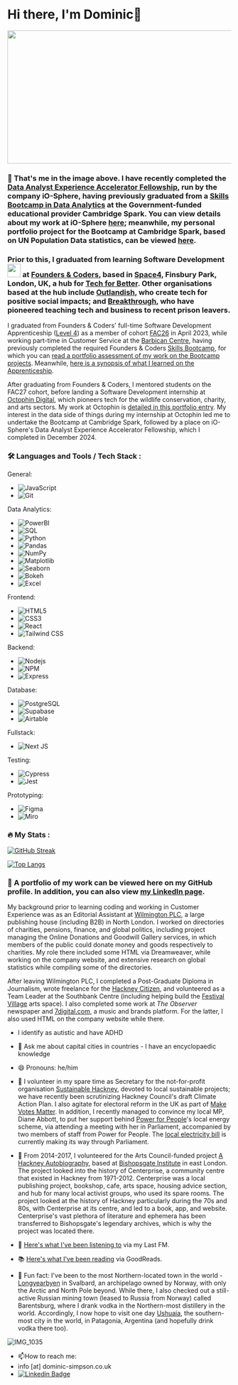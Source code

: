 # Hi there, I'm Dominic👋

<div align="center">
  <img src="https://media.giphy.com/media/dWesBcTLavkZuG35MI/giphy.gif" width="600" height="300"/>
</div>

### 🌱 That's me in the image above. I have recently completed the [Data Analyst Experience Accelerator Fellowship](https://io-sphere.io/data-analytics), run by the company iO-Sphere, having previously graduated from a [Skills Bootcamp in Data Analytics](https://info.cambridgespark.com/dfe-skills-bootcamp-in-data-analytics) at the Government-funded educational provider Cambridge Spark. You can view details about my work at iO-Sphere [here](https://dominic-simpson.co.uk/portfolio/iosphere-data-analyst-experience-accelerator); meanwhile, my personal portfolio project for the Bootcamp at Cambridge Spark, based on UN Population Data statistics, can be viewed [here](https://dominic-simpson.co.uk/portfolio/un-population-dataset-project).

### Prior to this, I graduated from learning Software Development <img src="https://media.giphy.com/media/WUlplcMpOCEmTGBtBW/giphy.gif" width="30"> at [Founders & Coders](http://www.foundersandcoders.com), based in [Space4](https://space4.tech), Finsbury Park, London, UK, a hub for [Tech for Better](https://www.foundersandcoders.com/tech-for-better). Other organisations based at the hub include [Outlandish](http://www.outlandish.com), who create tech for positive social impacts; and [Breakthrough](https://www.wearebreakthrough.org), who have pioneered teaching tech and business to recent prison leavers.

I graduated from Founders & Coders' full-time Software Development Apprenticeship ([Level 4](https://www.instituteforapprenticeships.org/apprenticeship-standards/software-developer-v1-1)) as a member of cohort [FAC26](https://github.com/fac26) in April 2023, while working part-time in Customer Service at the [Barbican Centre](http://www.barbican.org.uk), having previously completed the required Founders & Coders [Skills Bootcamp](https://www.foundersandcoders.com/skills-bootcamp), for which you can [read a portfolio assessment of my work on the Bootcamp projects](https://github.com/DominicSimpson/portfolio). Meanwhile, [here is a synopsis of what I learned on the Apprenticeship](https://www.foundersandcoders.com/apprenticeship).

After graduating from Founders & Coders, I mentored students on the FAC27 cohort, before landing a Software Development internship at [Octophin Digital](https://octophindigital.com), which pioneers tech for the wildlife conservation, charity, and arts sectors. My work at Octophin is [detailed in this portfolio entry](https://dominic-simpson.co.uk/portfolio/octophin-digital-global-safety-net-others). My interest in the data side of things during my internship at Octophin led me to undertake the Bootcamp at Cambridge Spark, followed by a place on iO-Sphere's Data Analyst Experience Accelerator Fellowship, which I completed in December 2024.

### :hammer_and_wrench: Languages and Tools / Tech Stack :
General:<br>
 - ![JavaScript](https://img.shields.io/badge/-JavaScript-%23F7DF1C?style=for-the-badge&logo=javascript&logoColor=000000&labelColor=%23F7DF1C&color=%23FFCE5A)
 - ![Git](https://img.shields.io/badge/-Git-%23F05032?style=for-the-badge&logo=git&logoColor=%23ffffff)

Data Analytics:<br>
 - ![PowerBI](https://img.shields.io/badge/-PowerBI-%23F2C811?style=for-the-badge&logo=powerbi&logoColor=ffffff)
 - ![SQL](https://img.shields.io/badge/-SQL-%23074059?style=for-the-badge&logo=postgresql&logoColor=ffffff)
 - ![Python](https://img.shields.io/badge/-Python-%2314354C?style=for-the-badge&logo=python&logoColor=ffffff)
 - ![Pandas](https://img.shields.io/badge/-Pandas-%23150A6F?style=for-the-badge&logo=pandas&logoColor=ffffff)
 - ![NumPy](https://img.shields.io/badge/-NumPy-%230d70c1?style=for-the-badge&logo=numpy&logoColor=ffffff)
 - ![Matplotlib](https://img.shields.io/badge/-Matplotlib-%230F4B6E?style=for-the-badge&logo=matplotlib&logoColor=ffffff)
 - ![Seaborn](https://img.shields.io/badge/-Seaborn-%231f77b4?style=for-the-badge&logo=seaborn&logoColor=ffffff)
 - ![Bokeh](https://img.shields.io/badge/-Bokeh-%233B0A45?style=for-the-badge&logo=bokeh&logoColor=ffffff)
 - ![Excel](https://img.shields.io/badge/-Excel-%23217346?style=for-the-badge&logo=microsoft-excel&logoColor=ffffff)

Frontend:<br>
  - ![HTML5](https://img.shields.io/badge/-HTML5-%23E44D27?style=for-the-badge&logo=html5&logoColor=ffffff)
  - ![CSS3](https://img.shields.io/badge/-CSS3-%231572B6?style=for-the-badge&logo=css3)
  - ![React](https://img.shields.io/badge/-React-%23282C34?style=for-the-badge&logo=react)
  - ![Tailwind CSS](https://img.shields.io/badge/Tailwind_CSS-38B2AC?style=for-the-badge&logo=tailwind-css&logoColor=white)

Backend:<br>
  -  ![Nodejs](https://img.shields.io/badge/-Nodejs-black?style=for-the-badge&logo=Node.js)
  -  ![NPM](https://img.shields.io/badge/npm-CB3837?style=for-the-badge&logo=npm&logoColor=white)
  -  ![Express](https://img.shields.io/badge/Express-000000?style=for-the-badge&logo=express&logoColor=white)

Database:<br>
  -  ![PostgreSQL](https://img.shields.io/badge/PostgreSQL-336791?style=for-the-badge&logo=postgresql&logoColor=white)
  -  ![Supabase](https://img.shields.io/badge/Supabase-000000?style=for-the-badge&logo=supabase&logoColor=white)
  -  ![Airtable](https://img.shields.io/badge/Airtable-18BFFF?style=for-the-badge&logo=airtable&logoColor=white)
  
Fullstack:<br>
  - ![Next JS](https://img.shields.io/badge/Next-black?style=for-the-badge&logo=next.js&logoColor=white)

Testing:<br>
  - ![Cypress](https://img.shields.io/badge/Cypress-17202C?style=for-the-badge&logo=cypress&logoColor=white)
  - ![Jest](https://img.shields.io/badge/Jest-C21325?style=for-the-badge&logo=jest&logoColor=white)

Prototyping:<br>
  - ![Figma](https://img.shields.io/badge/Figma-F24E1E?style=for-the-badge&logo=figma&logoColor=white)
  - ![Miro](https://img.shields.io/badge/Miro-050038?style=for-the-badge&logo=miro&logoColor=white)

  
  ### :fire: My Stats :
[![GitHub Streak](http://github-readme-streak-stats.herokuapp.com?user=DominicSimpson&theme=dark&background=000000)](https://git.io/streak-stats)

[![Top Langs](https://github-readme-stats.vercel.app/api/top-langs/?username=DominicSimpson&layout=compact&theme=vision-friendly-dark)](https://github.com/anuraghazra/github-readme-stats)

  
### :telescope: A portfolio of my work can be viewed here on my GitHub profile. In addition, you can also view [my LinkedIn page](https://www.linkedin.com/in/dominicbernardsimpson).

My background prior to learning coding and working in Customer Experience was as an Editorial Assistant at [Wilmington PLC](http://www.wilmingtonplc.com), a large publishing house (including B2B) in North London. I worked on directories of charities, pensions, finance, and global politics, including project managing the Online Donations and Goodwill Gallery services, in which members of the public could donate money and goods respectively to charities. My role there included some HTML via Dreamweaver, while working on the company website, and extensive research on global statistics while compiling some of the directories. 

After leaving Wilmington PLC, I completed a Post-Graduate Diploma in Journalism, wrote freelance for the [Hackney Citizen](http://www.hackneycitizen.co.uk), and volunteered as a Team Leader at the Southbank Centre (including helping build the [Festival Village](https://festivalvillage.wordpress.com) arts space). I also completed some work at _The Observer_ newspaper and [7digital.com](http://www.7digital.com), a music and brands platform. For the latter, I also used HTML on the company website while there.

- I identify as autistic and have ADHD

- 🌆 Ask me about capital cities in countries - I have an encyclopaedic knowledge

- 😄 Pronouns: he/him

- 🙌 I volunteer in my spare time as Secretary for the not-for-profit organisation [Sustainable Hackney](http://www.sustainablehackney.org.uk), devoted to local sustainable projects; we have recently been scrutinizing Hackney Council's draft Climate Action Plan. I also agitate for electoral reform in the UK as part of [Make Votes Matter](http://www.makevotesmatter.org.uk). In addition, I recently managed to convince my local MP, Diane Abbott, to put her support behind [Power for People](http://www.powerforpeople.org.uk)'s local energy scheme, via attending a meeting with her in Parliament, accompanied by two members of staff from Power for People. The [local electricity bill](https://powerforpeople.org.uk/the-local-electricity-bill) is currently making its way through Parliament.

- 🙌 From 2014-2017, I volunteered for the Arts Council-funded project [A Hackney Autobiography](http://www.ahackneyautobiography.org.uk), based at [Bishopsgate Institute](https://www.bishopsgate.org.uk) in east London. The project looked into the history of Centerprise, a community centre that existed in Hackney from 1971-2012. Centerprise was a local publishing project, bookshop, cafe, arts space, housing advice section, and hub for many local activist groups, who used its spare rooms. The project looked at the history of Hackney particularly during the 70s and 80s, with Centerprise at its centre, and led to a book, app, and website. Centerprise's vast plethora of literature and ephemera has been transferred to Bishopsgate's legendary archives, which is why the project was located there.  

- 🎸 [Here's what I've been listening to](https://www.last.fm/user/GoodnightLondon) via my Last FM.

- :books: [Here's what I've been reading](https://www.goodreads.com/user/show/144370038-dominic-simpson) via GoodReads.

- 🥶 Fun fact: I've been to the most Northern-located town in the world - [Longyearbyen](https://en.wikipedia.org/wiki/Longyearbyen) in Svalbard, an archipelago owned by Norway, with only the Arctic and North Pole beyond. While there, I also checked out a still-active Russian mining town (leased to Russia from Norway) called Barentsburg, where I drank vodka in the Northern-most distillery in the world. Accordingly, I now hope to visit one day [Ushuaia](https://en.wikipedia.org/wiki/Ushuaia), the southern-most city in the world, in Patagonia, Argentina (and hopefully drink vodka there too).

![IMG_1035](https://user-images.githubusercontent.com/52511353/193108896-04d7f188-972d-4c80-8d8f-eaed57caa953.JPG)

- :mailbox:How to reach me:
- info [at] dominic-simpson.co.uk
-  [![Linkedin Badge](https://img.shields.io/badge/-kakbar-blue?style=flat&logo=Linkedin&logoColor=white)](https://www.linkedin.com/in/dominicbernardsimpson/)
